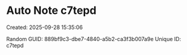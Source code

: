 ﻿# Auto Note c7tepd
Created: 2025-09-28 15:35:06

Random GUID: 889bf9c3-dbe7-4840-a5b2-ca3f3b007a9e
Unique ID: c7tepd
